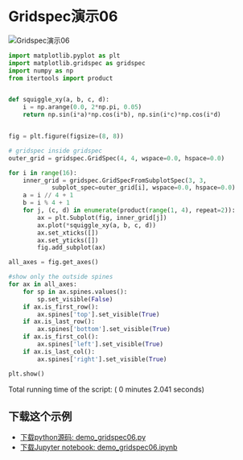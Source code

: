 # Gridspec演示06

![Gridspec演示06](https://matplotlib.org/_images/sphx_glr_demo_gridspec06_001.png)

```python
import matplotlib.pyplot as plt
import matplotlib.gridspec as gridspec
import numpy as np
from itertools import product


def squiggle_xy(a, b, c, d):
    i = np.arange(0.0, 2*np.pi, 0.05)
    return np.sin(i*a)*np.cos(i*b), np.sin(i*c)*np.cos(i*d)


fig = plt.figure(figsize=(8, 8))

# gridspec inside gridspec
outer_grid = gridspec.GridSpec(4, 4, wspace=0.0, hspace=0.0)

for i in range(16):
    inner_grid = gridspec.GridSpecFromSubplotSpec(3, 3,
            subplot_spec=outer_grid[i], wspace=0.0, hspace=0.0)
    a = i // 4 + 1
    b = i % 4 + 1
    for j, (c, d) in enumerate(product(range(1, 4), repeat=2)):
        ax = plt.Subplot(fig, inner_grid[j])
        ax.plot(*squiggle_xy(a, b, c, d))
        ax.set_xticks([])
        ax.set_yticks([])
        fig.add_subplot(ax)

all_axes = fig.get_axes()

#show only the outside spines
for ax in all_axes:
    for sp in ax.spines.values():
        sp.set_visible(False)
    if ax.is_first_row():
        ax.spines['top'].set_visible(True)
    if ax.is_last_row():
        ax.spines['bottom'].set_visible(True)
    if ax.is_first_col():
        ax.spines['left'].set_visible(True)
    if ax.is_last_col():
        ax.spines['right'].set_visible(True)

plt.show()
```

Total running time of the script: ( 0 minutes 2.041 seconds)

## 下载这个示例
            
- [下载python源码: demo_gridspec06.py](https://matplotlib.org/_downloads/demo_gridspec06.py)
- [下载Jupyter notebook: demo_gridspec06.ipynb](https://matplotlib.org/_downloads/demo_gridspec06.ipynb)
